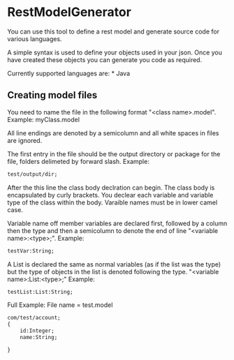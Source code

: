 RestModelGenerator
==================

You can use this tool to define a rest model and generate source code for various languages.

A simple syntax is used to define your objects used in your json. Once you have created these objects you can generate you code as required.

Currently supported languages are:
    * Java



Creating model files
--------------------

You need to name the file in the following format "\<class name\>.model".
Example: myClass.model

All line endings are denoted by a semicolumn and all white spaces in files are ignored.

The first entry in the file should be the output directory or package for the file, folders delimeted by forward slash. 
Example:
```html
test/output/dir;
```

After the this line the class body declration can begin. The class body is encapsulated by curly brackets. You declear each variable and variable type of the class within the body. Varaible names must be in lower camel case.

Variable name off member variables are declared first, followed by a column then the type and then a semicolumn to denote the end of line "\<variable name\>:\<type\>;".
Example:
```html
testVar:String;
```

A List is declared the same as normal variables (as if the list was the type) but the type of objects in the list is denoted following the type. "\<variable name\>:List:\<type\>;"
Example:
```html
testList:List:String;
```

Full Example:
File name = test.model
```html
com/test/account;
{
    id:Integer;
    name:String;

}
```
